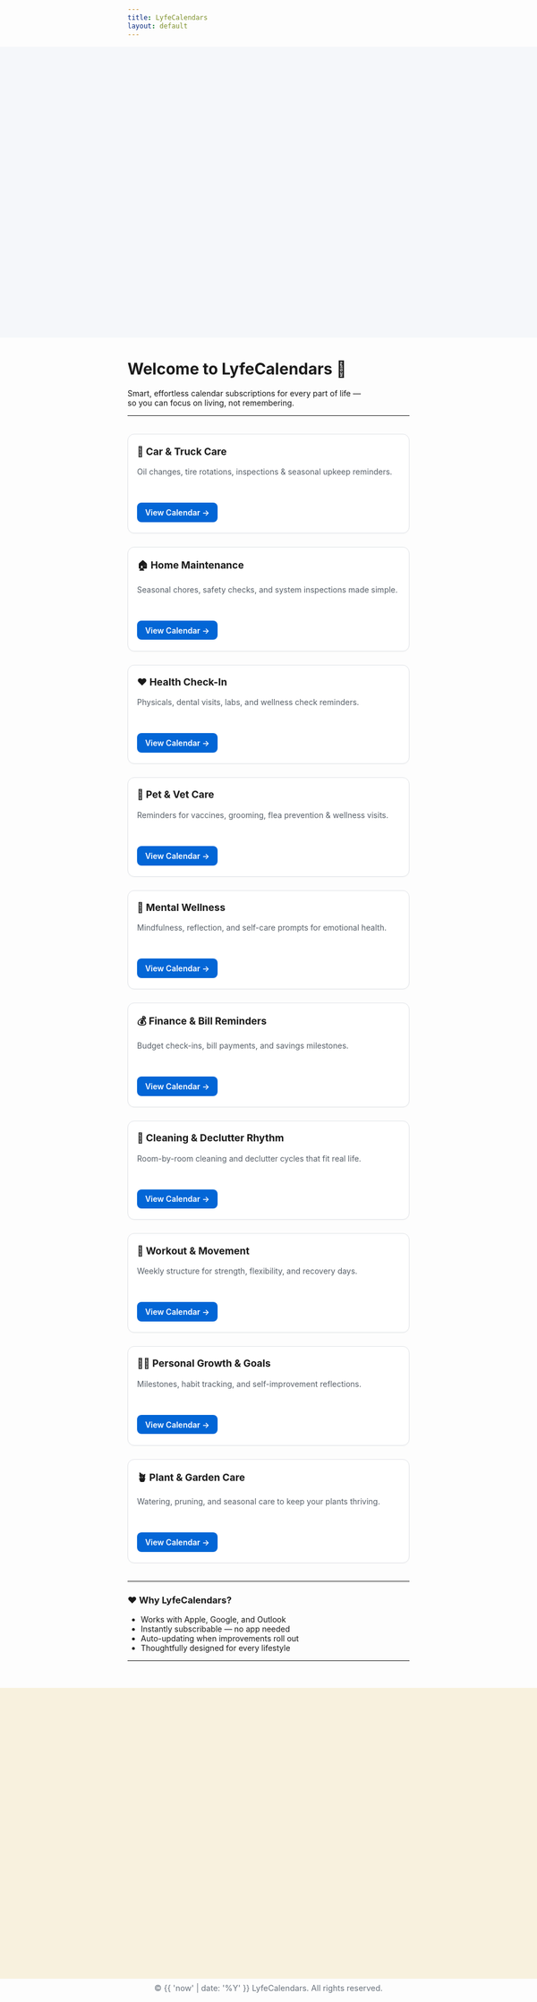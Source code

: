 ```yaml
---
title: LyfeCalendars
layout: default
---
```


<style>
.page-header{display:none!important;}
.hero-bleed{width:100vw;height:clamp(220px,38vh,520px);position:relative;left:50%;margin-left:-50vw;margin-right:-50vw;background:url('{{ "/purchase-hero.png?v=900" | relative_url }}') center top/contain no-repeat #f5f7fa;}
.footer-bleed{width:100vw;height:clamp(220px,38vh,520px);position:relative;left:50%;margin-left:-50vw;margin-right:-50vw;margin-top:3rem;background:#F8F1DE url('{{ "/purchase-footer.png?v=900" | relative_url }}') center bottom/contain no-repeat;}
.cal-grid{display:grid;grid-template-columns:repeat(auto-fit,minmax(260px,1fr));gap:1.5rem;margin:2rem 0;}
.cal-card{border:1px solid #e1e4e8;border-radius:12px;padding:1.2rem 1rem;background:#fff;box-shadow:0 1px 2px rgba(0,0,0,.03);}
.cal-card h3{margin-top:0;font-size:1.1rem;}
.cal-card p{margin:.4rem 0 1rem;color:#586069;min-height:3rem;}
.cal-card a{display:inline-block;background:#0366d6;color:#fff !important;font-weight:600;text-decoration:none;padding:.55rem .9rem;border-radius:8px;}
.cal-card a:hover{filter:brightness(1.1);}
@media(max-width:600px){.cal-card p{min-height:auto;}}
</style>

<div class="hero-bleed"></div>

# Welcome to LyfeCalendars 📅  
Smart, effortless calendar subscriptions for every part of life —  
so you can focus on living, not remembering.

<hr class="lite" />

<div class="cal-grid">

<div class="cal-card">
<h3>🚗 Car & Truck Care</h3>
<p>Oil changes, tire rotations, inspections & seasonal upkeep reminders.</p>
<a href="/car">View Calendar →</a>
</div>

<div class="cal-card">
<h3>🏠 Home Maintenance</h3>
<p>Seasonal chores, safety checks, and system inspections made simple.</p>
<a href="/home">View Calendar →</a>
</div>

<div class="cal-card">
<h3>❤️ Health Check-In</h3>
<p>Physicals, dental visits, labs, and wellness check reminders.</p>
<a href="/health">View Calendar →</a>
</div>

<div class="cal-card">
<h3>🐾 Pet & Vet Care</h3>
<p>Reminders for vaccines, grooming, flea prevention & wellness visits.</p>
<a href="/petcare">View Calendar →</a>
</div>

<div class="cal-card">
<h3>🧠 Mental Wellness</h3>
<p>Mindfulness, reflection, and self-care prompts for emotional health.</p>
<a href="/mental">View Calendar →</a>
</div>

<div class="cal-card">
<h3>💰 Finance & Bill Reminders</h3>
<p>Budget check-ins, bill payments, and savings milestones.</p>
<a href="/finance">View Calendar →</a>
</div>

<div class="cal-card">
<h3>🧺 Cleaning & Declutter Rhythm</h3>
<p>Room-by-room cleaning and declutter cycles that fit real life.</p>
<a href="/cleaning">View Calendar →</a>
</div>

<div class="cal-card">
<h3>🧘 Workout & Movement</h3>
<p>Weekly structure for strength, flexibility, and recovery days.</p>
<a href="/workout">View Calendar →</a>
</div>

<div class="cal-card">
<h3>🧍‍♀️ Personal Growth & Goals</h3>
<p>Milestones, habit tracking, and self-improvement reflections.</p>
<a href="/growth">View Calendar →</a>
</div>

<div class="cal-card">
<h3>🪴 Plant & Garden Care</h3>
<p>Watering, pruning, and seasonal care to keep your plants thriving.</p>
<a href="/plantcare">View Calendar →</a>
</div>

</div>

<hr class="lite" />

### ❤️ Why LyfeCalendars?
- Works with Apple, Google, and Outlook  
- Instantly subscribable — no app needed  
- Auto-updating when improvements roll out  
- Thoughtfully designed for every lifestyle  

---

<div class="footer-bleed"></div>
<p style="text-align:center; color:#6a737d; font-size:.9rem; margin-top:.5rem;">
© {{ 'now' | date: '%Y' }} LyfeCalendars. All rights reserved.
</p>
